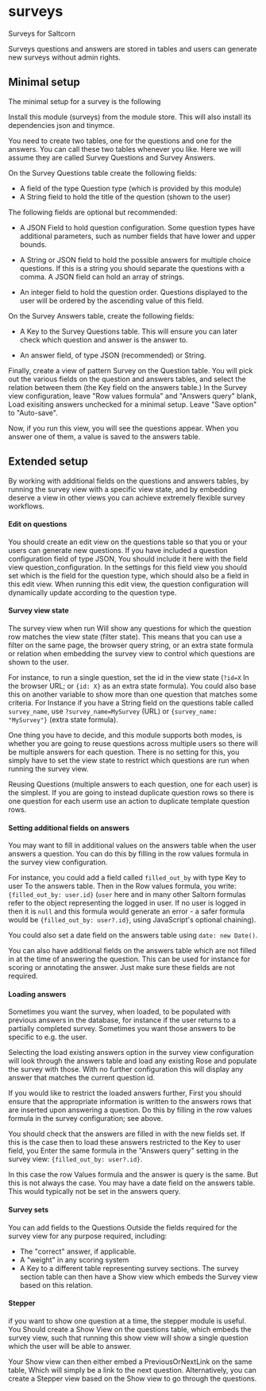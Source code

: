# surveys

Surveys for Saltcorn

Surveys questions and answers are stored in tables and users can generate new surveys without
admin rights.

## Minimal setup

The minimal setup for a survey is the following

Install this module (surveys) from the module store. This will also install its dependencies json and tinymce.

You need to create two tables, one for the questions and one for the answers. You can call
these two tables whenever you like. Here we will assume they are called Survey Questions and
Survey Answers.

On the Survey Questions table create the following fields:

- A field of the type Question type (which is provided by this module)
- A String field to hold the title of the question (shown to the user)

The following fields are optional but recommended:

- A JSON Field to hold question configuration. Some question types have additional parameters,
  such as number fields that have lower and upper bounds.

- A String or JSON field to hold the possible answers for multiple choice questions. If this
  is a string you should separate the questions with a comma. A JSON field can hold an array
  of strings.

- An integer field to hold the question order. Questions displayed to the user will be ordered
  by the ascending value of this field.

On the Survey Answers table, create the following fields:

- A Key to the Survey Questions table. This will ensure you can later check which question and answer is the answer to.

- An answer field, of type JSON (recommended) or String.

Finally, create a view of pattern Survey on the Question table. You will pick out the various
fields on the question and answers tables, and select the relation between them (the Key field
on the answers table.) In the Survey view configuration, leave "Row values formula" and "Answers query" blank, Load exisiting answers unchecked for a minimal setup. Leave "Save option" to "Auto-save".

Now, if you run this view, you will see the questions appear. When you answer one of them, a value is saved to the answers table.

## Extended setup

By working with additional fields on the questions and answers tables, by running the survey
view with a specific view state, and by embedding deserve a view in other views you can achieve
extremely flexible survey workflows.

#### Edit on questions

You should create an edit view on the questions table so that you or your users can generate new questions. If you have included a question configuration field of type JSON, You should include it here with the field view question_configuration. In the settings for this field view you should set which is the field for the question type, which should also be a field in this edit view. When running this edit view, the question configuration will dynamically update according to the question type.

#### Survey view state

The survey view when run Will show any questions for which the question row matches the view
state (filter state). This means that you can use a filter on the same page, the browser
query string, or an extra state formula or relation when embedding the survey view to control
which questions are shown to the user.

For instance, to run a single question, set the id in the view state (`?id=X` In the browser
URL; or `{id: X}` as an extra state formula). You could also base this on another variable to
show more than one question that matches some criteria. For Instance if you have a String field
on the questions table called `survey_name`, use `?survey_name=MySurvey` (URL) or
`{survey_name: "MySurvey"}` (extra state formula).

One thing you have to decide, and this module supports both modes, is whether you are going to
reuse questions across multiple users so there will be multiple answers for each question.
There is no setting for this, you simply have to set the view state to restrict which
questions are run when running the survey view.

Reusing Questions (multiple answers to each question, one for each user) is the
simplest. If you are going to instead duplicate question rows so there is one question for
each userm use an action to duplicate template question rows.

#### Setting additional fields on answers

You may want to fill in additional values on the answers table when the user answers a question. You can do this by filling in the row values formula in the survey view
configuration.

For instance, you could add a field called `filled_out_by` with type Key to user To the answers table. Then in the Row values formula, you write: `{filled_out_by: user.id}` (`user` here and in many other Saltorn formulas refer to the object representing the logged in user. If no user is logged in then it is `null` and this formula would generate an error - a safer formula would be `{filled_out_by: user?.id}`, using JavaScript's optional chaining).

You could also set a date field on the answers table using `date: new Date()`.

You can also have additional fields on the answers table which are not filled in at the time of answering the question. This can be used for instance for scoring or annotating the answer. Just make sure these fields are not required.

#### Loading answers

Sometimes you want the survey, when loaded, to be populated with previous answers in the database, for instance if the user returns to a partially completed survey. Sometimes you want those answers to be specific to e.g. the user.

Selecting the load existing answers option in the survey view configuration will look through
the answers table and load any existing Rose and populate the survey with those. With no
further configuration this will display any answer that matches the current question id.

If you would like to restrict the loaded answers further, First you should ensure that the
appropriate information is written to the answers rows that are inserted upon answering a
question. Do this by filling in the row values formula in the survey configuration; see above.

You should check that the answers are filled in with the new fields set. If this is the case
then to load these answers restricted to the Key to user field, you Enter the same formula in
the "Answers query" setting in the survey view: `{filled_out_by: user?.id}`.

In this case the row Values formula and the answer is query is the same. But this is not always
the case. You may have a date field on the answers table. This would typically not be set in
the answers query.

#### Survey sets

You can add fields to the Questions Outside the fields required for the survey view for any
purpose required, including:

- The "correct" answer, if applicable.
- A "weight" in any scoring system
- A Key to a different table representing survey sections. The survey section table can then have a Show view which embeds the Survey view based on this relation.

#### Stepper

if you want to show one question at a time, the stepper module is useful. You Should create a
Show View on the questions table, which embeds the survey view, such that running this show view will show a single question which the user will be able to answer.

Your Show view can then either embed a PreviousOrNextLink on the same table, Which will simply be a link to the next question. Alternatively, you can create a Stepper view based on the Show view to go through the questions.
